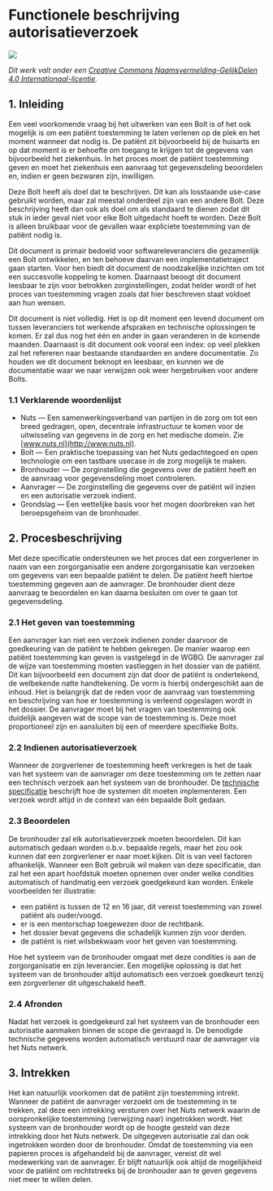 # Functionele beschrijving autorisatieverzoek

![](../.gitbook/assets/by-sa.png)

_Dit werk valt onder een_ [_Creative Commons Naamsvermelding-GelijkDelen 4.0 Internationaal-licentie_](https://creativecommons.org/licenses/by-sa/4.0/)_._

## 1. Inleiding

Een veel voorkomende vraag bij het uitwerken van een Bolt is of het ook mogelijk is om een patiënt toestemming te laten verlenen op de plek en het moment wanneer dat nodig is. De patiënt zit bijvoorbeeld bij de huisarts en op dat moment is er behoefte om toegang te krijgen tot de gegevens van bijvoorbeeld het ziekenhuis. In het proces moet de patiënt toestemming geven en moet het ziekenhuis een aanvraag tot gegevensdeling beoordelen en, indien er geen bezwaren zijn, inwilligen.

Deze Bolt heeft als doel dat te beschrijven. Dit kan als losstaande use-case gebruikt worden, maar zal meestal onderdeel zijn van een andere Bolt. Deze beschrijving heeft dan ook als doel om als standaard te dienen zodat dit stuk in ieder geval niet voor elke Bolt uitgedacht hoeft te worden. Deze Bolt is alleen bruikbaar voor de gevallen waar expliciete toestemming van de patiënt nodig is.

Dit document is primair bedoeld voor softwareleveranciers die gezamenlijk een Bolt ontwikkelen, en ten behoeve daarvan een implementatietraject gaan starten. Voor hen biedt dit document de noodzakelijke inzichten om tot een succesvolle koppeling te komen. Daarnaast beoogt dit document leesbaar te zijn voor betrokken zorginstellingen, zodat helder wordt of het proces van toestemming vragen zoals dat hier beschreven staat voldoet aan hun wensen.

Dit document is niet volledig. Het is op dit moment een levend document om tussen leveranciers tot werkende afspraken en technische oplossingen te komen. Er zal dus nog het één en ander in gaan veranderen in de komende maanden. Daarnaast is dit document ook vooral een index: op veel plekken zal het refereren naar bestaande standaarden en andere documentatie. Zo houden we dit document beknopt en leesbaar, en kunnen we de documentatie waar we naar verwijzen ook weer hergebruiken voor andere Bolts.

### 1.1 Verklarende woordenlijst

* Nuts — Een samenwerkingsverband van partijen in de zorg om tot een breed gedragen, open, decentrale infrastructuur te komen voor de uitwisseling van gegevens in de zorg en het medische domein. Zie [www.nuts.nl](http://www.nuts.nl).
* Bolt — Een praktische toepassing van het Nuts gedachtegoed en open technologie om een tastbare usecase in de zorg mogelijk te maken.
* Bronhouder — De zorginstelling die gegevens over de patiënt heeft en de aanvraag voor gegevensdeling moet controleren.
* Aanvrager — De zorginstelling die gegevens over de patiënt wil inzien en een autorisatie verzoek indient.
* Grondslag — Een wettelijke basis voor het mogen doorbreken van het beroepsgeheim van de bronhouder.

## 2. Procesbeschrijving

Met deze specificatie ondersteunen we het proces dat een zorgverlener in naam van een zorgorganisatie een andere zorgorganisatie kan verzoeken om gegevens van een bepaalde patiënt te delen. De patiënt heeft hiertoe toestemming gegeven aan de aanvrager. De bronhouder dient deze aanvraag te beoordelen en kan daarna besluiten om over te gaan tot gegevensdeling.

### 2.1 Het geven van toestemming

Een aanvrager kan niet een verzoek indienen zonder daarvoor de goedkeuring van de patiënt te hebben gekregen. De manier waarop een patiënt toestemming kan geven is vastgelegd in de WGBO. De aanvrager zal de wijze van toestemming moeten vastleggen in het dossier van de patiënt. Dit kan bijvoorbeeld een document zijn dat door de patiënt is ondertekend, de welbekende natte handtekening. De vorm is hierbij ondergeschikt aan de inhoud. Het is belangrijk dat de reden voor de aanvraag van toestemming en beschrijving van hoe er toestemming is verleend opgeslagen wordt in het dossier. De aanvrager moet bij het vragen van toestemming ook duidelijk aangeven wat de scope van de toestemming is. Deze moet proportioneel zijn en aansluiten bij een of meerdere specifieke Bolts.

### 2.2 Indienen autorisatieverzoek

Wanneer de zorgverlener de toestemming heeft verkregen is het de taak van het systeem van de aanvrager om deze toestemming om te zetten naar een technisch verzoek aan het systeem van de bronhouder. De [technische specificatie](specification.md) beschrijft hoe de systemen dit moeten implementeren. Een verzoek wordt altijd in de context van één bepaalde Bolt gedaan.

### 2.3 Beoordelen

De bronhouder zal elk autorisatieverzoek moeten beoordelen. Dit kan automatisch gedaan worden o.b.v. bepaalde regels, maar het zou ook kunnen dat een zorgverlener er naar moet kijken. Dit is van veel factoren afhankelijk. Wanneer een Bolt gebruik wil maken van deze specificatie, dan zal het een apart hoofdstuk moeten opnemen over onder welke condities automatisch of handmatig een verzoek goedgekeurd kan worden. Enkele voorbeelden ter illustratie:

* een patiënt is tussen de 12 en 16 jaar, dit vereist toestemming van zowel patiënt als ouder/voogd.
* er is een mentorschap toegewezen door de rechtbank.
* het dossier bevat gegevens die schadelijk kunnen zijn voor derden.
* de patiënt is niet wilsbekwaam voor het geven van toestemming.

Hoe het systeem van de bronhouder omgaat met deze condities is aan de zorgorganisatie en zijn leverancier. Een mogelijke oplossing is dat het systeem van de bronhouder altijd automatisch een verzoek goedkeurt tenzij een zorgverlener dit uitgeschakeld heeft.

### 2.4 Afronden

Nadat het verzoek is goedgekeurd zal het systeem van de bronhouder een autorisatie aanmaken binnen de scope die gevraagd is. De benodigde technische gegevens worden automatisch verstuurd naar de aanvrager via het Nuts netwerk. 

## 3. Intrekken

Het kan natuurlijk voorkomen dat de patiënt zijn toestemming intrekt. Wanneer de patiënt de aanvrager verzoekt om de toestemming in te trekken, zal deze een intrekking versturen over het Nuts netwerk waarin de oorspronkelijke toestemming (verwijzing naar) ingetrokken wordt. Het systeem van de bronhouder wordt op de hoogte gesteld van deze intrekking door het Nuts netwerk. De uitgegeven autorisatie zal dan ook ingetrokken worden door de bronhouder. Omdat de toestemming via een papieren proces is afgehandeld bij de aanvrager, vereist dit wel medewerking van de aanvrager. Er blijft natuurlijk ook altijd de mogelijkheid voor de patiënt om rechtstreeks bij de bronhouder aan te geven gegevens niet meer te willen delen.
